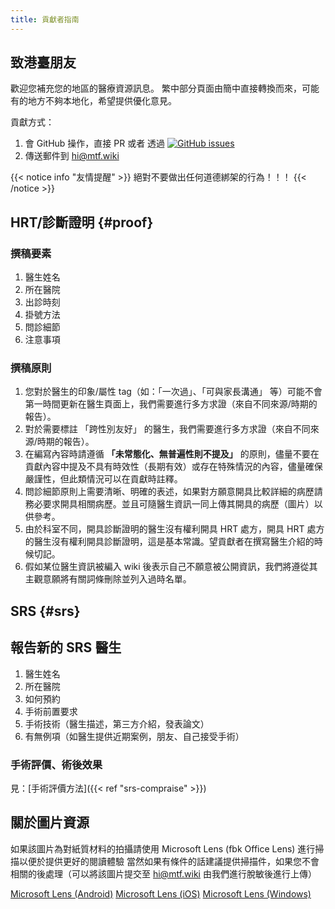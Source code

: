 ```yaml
---
title: 貢獻者指南
---
```


## 致港臺朋友

歡迎您補充您的地區的醫療資源訊息。
繁中部分頁面由簡中直接轉換而來，可能有的地方不夠本地化，希望提供優化意見。

貢獻方式：

1. 會 GitHub 操作，直接 PR 或者 透過 [![GitHub issues][badge-github]][new-issue]
1. 傳送郵件到 <hi@mtf.wiki>

[badge-github]: https://img.shields.io/github/issues/mtf-wiki/MtF-wiki?style=flat-square
[new-issue]: https://github.com/mtf-wiki/MtF-wiki/issues/new/choose

{{< notice info "友情提醒" >}}
絕對不要做出任何道德綁架的行為！！！
{{< /notice >}}

## HRT/診斷證明 {#proof}

### 撰稿要素

1. 醫生姓名
1. 所在醫院
1. 出診時刻
1. 掛號方法
1. 問診細節
1. 注意事項

### 撰稿原則

1. 您對於醫生的印象/屬性 tag（如：「一次過」、「可與家長溝通」 等）可能不會第一時間更新在醫生頁面上，我們需要進行多方求證（來自不同來源/時期的報告）。
1. 對於需要標註 「跨性別友好」 的醫生，我們需要進行多方求證（來自不同來源/時期的報告）。
1. 在編寫內容時請遵循 **「未常態化、無普遍性則不提及」** 的原則，儘量不要在貢獻內容中提及不具有時效性（長期有效）或存在特殊情況的內容，儘量確保嚴謹性，但此類情況可以在貢獻時註釋。
1. 問診細節原則上需要清晰、明確的表述，如果對方願意開具比較詳細的病歷請務必要求開具相關病歷。並且可隨醫生資訊一同上傳其開具的病歷（圖片）以供參考。
1. 由於科室不同，開具診斷證明的醫生沒有權利開具 HRT 處方，開具 HRT 處方的醫生沒有權利開具診斷證明，這是基本常識。望貢獻者在撰寫醫生介紹的時候切記。
1. 假如某位醫生資訊被編入 wiki 後表示自己不願意被公開資訊，我們將遵從其主觀意願將有關詞條刪除並列入過時名單。

## SRS {#srs}

## 報告新的 SRS 醫生

1. 醫生姓名
1. 所在醫院
1. 如何預約
1. 手術前置要求
1. 手術技術（醫生描述，第三方介紹，發表論文）
1. 有無例項（如醫生提供近期案例，朋友、自己接受手術）

### 手術評價、術後效果

見：[手術評價方法]({{< ref "srs-compraise" >}})

## 關於圖片資源

如果該圖片為對紙質材料的拍攝請使用 Microsoft Lens (fbk Office Lens) 進行掃描以便於提供更好的閱讀體驗
當然如果有條件的話建議提供掃描件，如果您不會相關的後處理（可以將該圖片提交至 <hi@mtf.wiki> 由我們進行脫敏後進行上傳）

[Microsoft Lens (Android)](https://play.google.com/store/apps/details?id=com.microsoft.office.officelens)
[Microsoft Lens (iOS)](https://apps.apple.com/app/id975925059)
[Microsoft Lens (Windows)](https://www.microsoft.com/en-us/p/office-lens/9wzdncrfj3t8)
